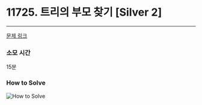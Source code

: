# 11725. 트리의 부모 찾기 [Silver 2]
---
[문제 링크](https://www.acmicpc.net/problem/11725)

### 소모 시간
15분 

### How to Solve
![How to Solve](http://www.junhyoung.info/wp-content/uploads/2024/07/11725.howToSolve.jpg)

